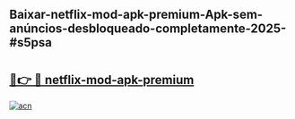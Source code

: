 ## Baixar-netflix-mod-apk-premium-Apk-sem-anúncios-desbloqueado-completamente-2025-#s5psa

# <h2><a href="https://ainizakaria.my?title=netflix-mod-apk-premium&ref=20M">🔗👉 🔴 netflix-mod-apk-premium</a></h2>

[![acn](https://github.com/user-attachments/assets/0f9c940e-d8b0-45ae-aac7-cd30a18b3e1c)](https://ainizakaria.my?title=netflix-mod-apk-premium&ref=20M)

